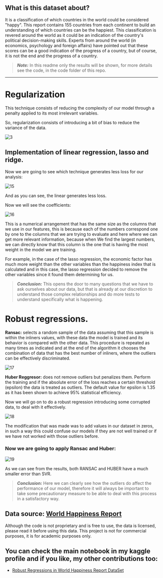 ## What is this dataset about?

It is a classification of which countries in the world could be considered "happy". This report contains 155 countries from each continent to build an understanding of which countries can be the happiest. This classification is revered around the world as it could be an indication of the country's political decision-making skills. Experts from around the world (in economics, psychology and foreign affairs) have pointed out that these scores can be a good indication of the progress of a country, but of course, it is not the end and the progress of a country.

>**_Note:_** In this readme only the results will be shown, for more details see the code, in the code folder of this repo.

---

# Regularization
 
This technique consists of reducing the complexity of our model through a penalty applied to its most irrelevant variables.
 
So, regularization consists of introducing a bit of bias to reduce the variance of the data.
 
![3](https://user-images.githubusercontent.com/63415652/105785289-277d4980-5f40-11eb-8a6e-e9f96bd25307.PNG)


## Implementation of linear regression, lasso and ridge.

Now we are going to see which technique generates less loss for our analysis:
 
![15](https://user-images.githubusercontent.com/63415652/103431748-f147e680-4b9a-11eb-99f6-87e7442d845b.PNG) 
 
And as you can see, the linear generates less loss.
 
Now we will see the coefficients:
 
![16](https://user-images.githubusercontent.com/63415652/103431890-10e00e80-4b9d-11eb-808d-5f32015a455a.PNG) 
 
This is a numerical arrangement that has the same size as the columns that we use in our features, this is because each of the numbers correspond one by one to the columns that we are trying to evaluate and here where we can get more relevant information, because when We find the largest numbers, we can directly know that this column is the one that is having the most weight in the model we are training.

For example, in the case of the lasso regression, the economic factor has much more weight than the other variables than the happiness index that is calculated and in this case, the lasso regression decided to remove the other variables since it found them determining for us.
 
>**_Conclusion:_** This opens the door to many questions that we have to ask ourselves about our data, but that is already at our discretion to understand those complex relationships and do more tests to understand specifically what is happening.
 
# Robust regressions.
 
**Ransac:** selects a random sample of the data assuming that this sample is within the inliners values, with these data the model is trained and its behavior is compared with the other data. This procedure is repeated as many times as indicated and at the end of the algorithm it chooses the combination of data that has the best number of inliners, where the outliers can be effectively discriminated.
 
![17](https://user-images.githubusercontent.com/63415652/103431940-d75bd300-4b9d-11eb-9ba2-5d549e0b440e.PNG)
 
**Huber Reggresor:** does not remove outliers but penalizes them. Perform the training and if the absolute error of the loss reaches a certain threshold (epsilon) the data is treated as outliers. The default value for epsilon is 1.35 as it has been shown to achieve 95% statistical efficiency.
 
Now we will go on to do a robust regression introducing some corrupted data, to deal with it effectively.
 
![18](https://user-images.githubusercontent.com/63415652/103432212-09226900-4ba1-11eb-9def-deac0a86ca20.PNG)
 
The modification that was made was to add values in our dataset in zeros, in such a way this could confuse our models if they are not well trained or if we have not worked with those outliers before.
 
### Now we are going to apply Ransac and Huber:
 
![19](https://user-images.githubusercontent.com/63415652/103432432-4b00de80-4ba4-11eb-97df-38a34e4a0e6e.PNG) 
 
As we can see from the results, both RANSAC and HUBER have a much smaller error than SVR.
 
>**_Conclusion:_** Here we can clearly see how the outliers do affect the performance of our model, therefore it will always be important to take some precautionary measure to be able to deal with this process in a satisfactory way.  

## Data source: [World Happiness Report](https://www.kaggle.com/unsdsn/world-happiness)

Although the code is not proprietary and is free to use, the data is licensed, please read it before using this data.
This project is not for commercial purposes, it is for academic purposes only.

## You can check the main notebook in my kaggle profile and if you like, my other contributions too:

* [Robust Regressions in World Happiness Report DataSet](https://www.kaggle.com/dataengel/robust-regressions-in-world-happiness-report) 